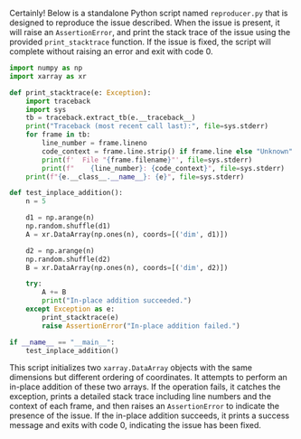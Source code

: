 Certainly! Below is a standalone Python script named `reproducer.py` that is designed to reproduce the issue described. When the issue is present, it will raise an `AssertionError`, and print the stack trace of the issue using the provided `print_stacktrace` function. If the issue is fixed, the script will complete without raising an error and exit with code 0.

```python
import numpy as np
import xarray as xr

def print_stacktrace(e: Exception):
    import traceback
    import sys
    tb = traceback.extract_tb(e.__traceback__)
    print("Traceback (most recent call last):", file=sys.stderr)
    for frame in tb:
        line_number = frame.lineno
        code_context = frame.line.strip() if frame.line else "Unknown"
        print(f'  File "{frame.filename}"', file=sys.stderr)
        print(f"    {line_number}: {code_context}", file=sys.stderr)
    print(f"{e.__class__.__name__}: {e}", file=sys.stderr)

def test_inplace_addition():
    n = 5

    d1 = np.arange(n)
    np.random.shuffle(d1)
    A = xr.DataArray(np.ones(n), coords=[('dim', d1)])

    d2 = np.arange(n)
    np.random.shuffle(d2)
    B = xr.DataArray(np.ones(n), coords=[('dim', d2)])

    try:
        A += B
        print("In-place addition succeeded.")
    except Exception as e:
        print_stacktrace(e)
        raise AssertionError("In-place addition failed.")

if __name__ == "__main__":
    test_inplace_addition()
```
This script initializes two `xarray.DataArray` objects with the same dimensions but different ordering of coordinates. It attempts to perform an in-place addition of these two arrays. If the operation fails, it catches the exception, prints a detailed stack trace including line numbers and the context of each frame, and then raises an `AssertionError` to indicate the presence of the issue. If the in-place addition succeeds, it prints a success message and exits with code 0, indicating the issue has been fixed.